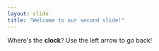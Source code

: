 ```yaml
---
layout: slide
title: "Welcome to our second slide!"
---
```

Where's the **clock**?
Use the left arrow to go back!
